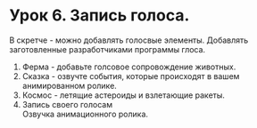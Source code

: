 # Урок 6. Запись голоса. 
В скретче - можно добавлять голосвые элементы. Добавлять заготовленные разработчиками программы глоса.   
1. Ферма - добавьте голсовое сопровождение животных.  
2. Сказка - озвучте события, которые происходят в вашем анимированном ролике.  
3. Космос - летящие астероиды и взлетающие ракеты.  
4. Запись своего голосам  
Озвучка анимационного ролика.